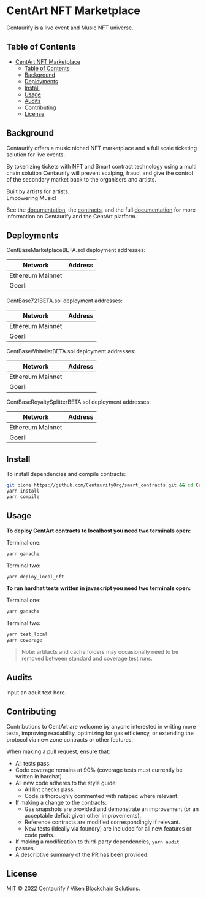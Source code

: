 # CentArt NFT Marketplace

Centaurify is a live event and Music NFT universe. 

## Table of Contents

- [CentArt NFT Marketplace](#centart-nft-marketplace)
  - [Table of Contents](#table-of-contents)
  - [Background](#background)
  - [Deployments](#deployments)
  - [Install](#install)
  - [Usage](#usage)
  - [Audits](#audits)
  - [Contributing](#contributing)
  - [License](#license)

## Background

Centaurify offers a music niched NFT marketplace and a full scale ticketing solution for live events.  

By tokenizing tickets with NFT and Smart contract technology using a multi chain solution Centaurify will prevent scalping, fraud, and give the control of the secondary market back to the organisers and artists.  

Built by artists for artists.  
Empowering Music!

See the [documentation](docs/), the [contracts](contracts/NFT/), and the full [documentation](https://) for more information on Centaurify and the CentArt platform.

## Deployments

CentBaseMarketplaceBETA.sol deployment addresses:

| Network          | Address                                    |
| ---------------- | ------------------------------------------ |
| Ethereum Mainnet | []() |
| Goerli           | []() |

CentBase721BETA.sol deployment addresses:

| Network          | Address                                    |
| ---------------- | ------------------------------------------ |
| Ethereum Mainnet | []() |
| Goerli           | []() |

CentBaseWhitelistBETA.sol deployment addresses:

| Network          | Address                                    |
| ---------------- | ------------------------------------------ |
| Ethereum Mainnet | []() |
| Goerli           | []() |

CentBaseRoyaltySplitterBETA.sol deployment addresses:

| Network          | Address                                    |
| ---------------- | ------------------------------------------ |
| Ethereum Mainnet | []() |
| Goerli           | []() |

## Install

To install dependencies and compile contracts:

```bash
git clone https://github.com/CentaurifyOrg/smart_contracts.git && cd CentArt
yarn install
yarn compile
```

## Usage

**To deploy CentArt contracts to localhost you need two terminals open:**

Terminal one:

```bash
yarn ganache
```

Terminal two:  

```bash
yarn deploy_local_nft
```

**To run hardhat tests written in javascript you need two terminals open:**

Terminal one:

```bash
yarn ganache
```

Terminal two:

```bash
yarn test_local
yarn coverage
```

> Note: artifacts and cache folders may occasionally need to be removed between standard and coverage test runs.

## Audits

input an aduit text here.

## Contributing

Contributions to CentArt are welcome by anyone interested in writing more tests, improving readability, optimizing for gas efficiency, or extending the protocol via new zone contracts or other features.

When making a pull request, ensure that:

- All tests pass.
- Code coverage remains at 90% (coverage tests must currently be written in hardhat).
- All new code adheres to the style guide:
  - All lint checks pass.
  - Code is thoroughly commented with natspec where relevant.
- If making a change to the contracts:
  - Gas snapshots are provided and demonstrate an improvement (or an acceptable deficit given other improvements).
  - Reference contracts are modified correspondingly if relevant.
  - New tests (ideally via foundry) are included for all new features or code paths.
- If making a modification to third-party dependencies, `yarn audit` passes.
- A descriptive summary of the PR has been provided.

## License

[MIT](LICENSE) © 2022 Centaurify / Viken Blockchain Solutions.
